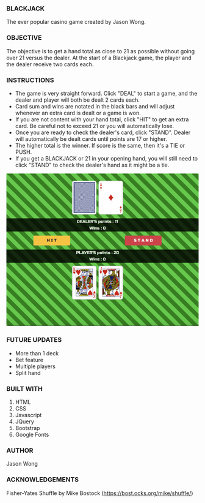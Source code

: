 ### BLACKJACK
The ever popular casino game created by Jason Wong.

### OBJECTIVE
The objective is to get a hand total as close to 21 as possible without going over 21 versus the dealer. At the start of a Blackjack game, the player and the dealer receive two cards each.

### INSTRUCTIONS
- The game is very straight forward. Click "DEAL" to start a game, and the dealer and player will both be dealt 2 cards each.
- Card sum and wins are notated in the black bars and will adjust whenever an extra card is dealt or a game is won.
- If you are not content with your hand total, click "HIT" to get an extra card. Be careful not to exceed 21 or you will automatically lose.
- Once you are ready to check the dealer's card, click "STAND". Dealer will automatically be dealt cards until points are 17 or higher.
- The higher total is the winner. If score is the same, then it's a TIE or PUSH.
- If you get a BLACKJACK or 21 in your opening hand, you will still need to click "STAND" to check the dealer's hand as it might be a tie.


![](/images/wireframe.png)

### FUTURE UPDATES
- More than 1 deck
- Bet feature
- Multiple players
- Split hand

### BUILT WITH
1. HTML
2. CSS
3. Javascript
4. JQuery
5. Bootstrap
6. Google Fonts

### AUTHOR
Jason Wong

### ACKNOWLEDGEMENTS
Fisher-Yates Shuffle by Mike Bostock (https://bost.ocks.org/mike/shuffle/)
